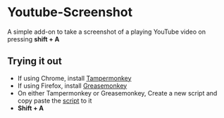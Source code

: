 # Youtube-Screenshot
A simple add-on to take a screenshot of a playing YouTube video on pressing **shift + A**

## Trying it out
- If using Chrome, install [Tampermonkey](https://chrome.google.com/webstore/detail/tampermonkey/dhdgffkkebhmkfjojejmpbldmpobfkfo)
- If using Firefox, install [Greasemonkey](https://addons.mozilla.org/en-US/firefox/addon/greasemonkey/)
- On either Tampermonkey or Greasemonkey, Create a new script and copy paste the [script](./YouTubeScreenshot.js) to it
- **Shift + A**
